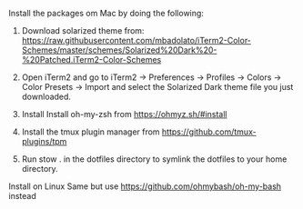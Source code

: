 Install the packages om Mac by doing the following:

1) Download solarized theme from:
https://raw.githubusercontent.com/mbadolato/iTerm2-Color-Schemes/master/schemes/Solarized%20Dark%20-%20Patched.iTerm2-Color-Schemes

2) Open iTerm2 and go to iTerm2 -> Preferences -> Profiles -> Colors -> Color Presets -> Import and select the Solarized Dark theme file you just downloaded.

3) Install Install oh-my-zsh from https://ohmyz.sh/#install

4) Install the tmux plugin manager from https://github.com/tmux-plugins/tpm

0) Run stow . in the dotfiles directory to symlink the dotfiles to your home directory.

Install on Linux
Same but use https://github.com/ohmybash/oh-my-bash instead
